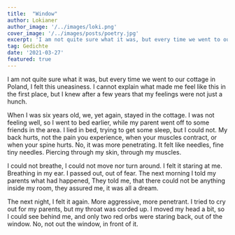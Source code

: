 ```yaml
---
title:  "Window"
author: Lokianer
author_image: '/../images/loki.png'
cover_image: '/../images/posts/poetry.jpg'
excerpt: 'I am not quite sure what it was, but every time we went to our cottage in Poland, I felt this uneasiness. I cannot explain what made me feel like this in the first place, but I knew after a few years that my feelings were not just a hunch.'
tag: Gedichte
date: '2021-03-27'
featured: true
---
```

I am not quite sure what it was, but every time we went to our cottage in Poland, I felt this uneasiness. I cannot explain what made me feel like this in the first place, but I knew after a few years that my feelings were not just a hunch.

When I was six years old, we, yet again, stayed in the cottage. I was not feeling well, so I went to bed earlier, while my parent went off to some friends in the area. I lied in bed, trying to get some sleep, but I could not. My back hurts, not the pain you experience, when your muscles contract, or when your spine hurts. No, it was more penetrating. It felt like needles, fine tiny needles. Piercing through my skin, through my muscles.

I could not breathe, I could not move nor turn around. I felt it staring at me. Breathing in my ear.
I passed out, out of fear. The next morning I told my parents what had happened, They told me, that there could not be anything inside my room, they assured me, it was all a dream.

The next night, I felt it again. More aggressive, more penetrant. I tried to cry out for my parents, but my throat was corded up. I moved my head a bit, so I could see behind me, and only two red orbs were staring back, out of the window. No, not out the window, in front of it.